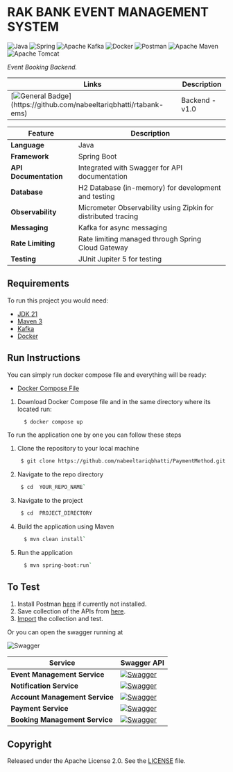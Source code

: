 # RAK BANK EVENT MANAGEMENT SYSTEM



![Java](https://img.shields.io/badge/java-%23ED8B00.svg?style=for-the-badge&logo=openjdk&logoColor=white) ![Spring](https://img.shields.io/badge/spring-%236DB33F.svg?style=for-the-badge&logo=spring&logoColor=white) ![Apache Kafka](https://img.shields.io/badge/Apache%20Kafka-000?style=for-the-badge&logo=apachekafka) ![Docker](https://img.shields.io/badge/docker-%230db7ed.svg?style=for-the-badge&logo=docker&logoColor=white)
![Postman](https://img.shields.io/badge/Postman-FF6C37?style=for-the-badge&logo=postman&logoColor=white)
![Apache Maven](https://img.shields.io/badge/Apache%20Maven-C71A36?style=for-the-badge&logo=Apache%20Maven&logoColor=white)
![Apache Tomcat](https://img.shields.io/badge/apache%20tomcat-%23F8DC75.svg?style=for-the-badge&logo=apache-tomcat&logoColor=black)


_Event Booking Backend._

| Links                                                                                                                                            | Description    |
|--------------------------------------------------------------------------------------------------------------------------------------------------| -------------- |
| [![General Badge](https://img.shields.io/badge/version-1.0-COLOR.svg?logo=LOGO")](https://github.com/nabeeltariqbhatti/rtabank-ems)| Backend - v1.0 |



| Feature                | Description                                                   |
|------------------------|---------------------------------------------------------------|
| **Language**            | Java                                                          |
| **Framework**           | Spring Boot                                                   |
| **API Documentation**   | Integrated with Swagger for API documentation                 |
| **Database**            | H2 Database (in-memory) for development and testing           |
| **Observability**       | Micrometer Observability using Zipkin for distributed tracing |
| **Messaging**           | Kafka for async messaging                                     |
| **Rate Limiting**       | Rate limiting managed through Spring Cloud Gateway            |
| **Testing**             | JUnit Jupiter 5 for testing                                   |

## Requirements

To run this project you would need:


- [JDK 21](https://www.oracle.com/java/technologies/javase/jdk22-archive-downloads.html)
- [Maven 3](https://maven.apache.org)
- [Kafka](https://kafka.apache.org/downloads)
- [Docker](https://docs.docker.com/engine/install/)



## Run Instructions

  You can simply run docker compose file and everything will be ready:

- [Docker Compose File](https://github.com/nabeeltariqbhatti/rtabank-ems/blob/master/docker-compose.yaml)

1. Download Docker Compose file and in the same  directory where its located run:
    ``` bash
      $ docker compose up

To run the application one by one you  can follow these steps
1. Clone the repository to your local machine
    ``` bash
     $ git clone https://github.com/nabeeltariqbhatti/PaymentMethod.git`
2. Navigate to the repo directory
   ``` bash
    $ cd  YOUR_REPO_NAME`
3. Navigate to the project
   ``` bash
    $ cd  PROJECT_DIRECTORY
4. Build the application using Maven
    ``` bash
      $ mvn clean install`
4. Run the application
    ``` bash
      $ mvn spring-boot:run`


## To Test

1. Install Postman [here](https://www.postman.com/downloads/) if currently not installed.
2. Save collection of the APIs from [here](https://github.com/nabeeltariqbhatti/rtabank-ems/blob/master/rakbank-ems.postman_collection.json).
3. [Import](https://learning.postman.com/docs/getting-started/importing-and-exporting/importing-and-exporting-overview/) the collection and test.

 Or you can open the swagger running at

![Swagger](https://img.shields.io/badge/-Swagger-%23Clojure?style=for-the-badge&logo=swagger&logoColor=white)

| Service                      | Swagger API                                                                                   |
|------------------------------|------------------------------------------------------------------------------------------------|
| **Event Management Service**  | [![Swagger](https://img.shields.io/badge/Swagger-Event%20Management-blue?style=for-the-badge&logo=swagger)](http://localhost:8080/rakbank/event-management-service/rest/api/swagger-ui/index.html)  |
| **Notification Service**      | [![Swagger](https://img.shields.io/badge/Swagger-Notification%20Service-green?style=for-the-badge&logo=swagger)](http://localhost:8080/notification-service/swagger-ui.html)  |
| **Account Management Service**| [![Swagger](https://img.shields.io/badge/Swagger-Account%20Management-yellow?style=for-the-badge&logo=swagger)](http://localhost:8080/rakbank/account-management-service/rest/api/swagger-ui/index.html)  |
| **Payment Service**           | [![Swagger](https://img.shields.io/badge/Swagger-Payment%20Service-red?style=for-the-badge&logo=swagger)](http://localhost:8080/event-payment-service/rest/api/swagger-ui/index.html)   |
| **Booking Management Service**| [![Swagger](https://img.shields.io/badge/Swagger-Booking%20Management-orange?style=for-the-badge&logo=swagger)](http://localhost:8080/rakbank/event-booking-service/rest/api/swagger-ui/index.html) |
## Copyright



Released under the Apache License 2.0. See the [LICENSE](https://github.com/codecentric/springboot-sample-app/blob/master/LICENSE) file.
